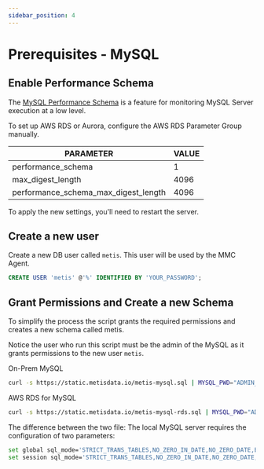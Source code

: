 ```yaml
---
sidebar_position: 4
---
```


# Prerequisites - MySQL
## Enable Performance Schema

The [MySQL Performance Schema](https://dev.mysql.com/doc/refman/8.3/en/performance-schema.html) is a feature for monitoring MySQL Server execution at a low level. 

To set up AWS RDS or Aurora, configure the AWS RDS Parameter Group manually.

| PARAMETER | VALUE |
| --- | --- |
| performance_schema | 1 |
| max_digest_length | 4096 |
| performance_schema_max_digest_length | 4096 |

To apply the new settings, you'll need to restart the server.

## Create a new user

Create a new DB user called `metis`. This user will be used by the MMC Agent. 

```sql
CREATE USER 'metis' @'%' IDENTIFIED BY 'YOUR_PASSWORD';
```

## Grant Permissions and Create a new Schema

To simplify the process the script grants the required permissions and creates a new schema called metis. 

Notice the user who run this script must be the admin of the MySQL as it grants permissions to the new user `metis`.

On-Prem MySQL

```bash
curl -s https://static.metisdata.io/metis-mysql.sql | MYSQL_PWD="ADMIN_PASSWORD" mysql -h "HOST" -u "ADMIN_USER" mysql
```

AWS RDS for MySQL

```bash
curl -s https://static.metisdata.io/metis-mysql-rds.sql | MYSQL_PWD="ADMIN_PASSWORD" mysql -h "HOST" -u "ADMIN_USER" mysql

```

The difference between the two file: The local MySQL server requires the configuration of two parameters:

```bash
set global sql_mode='STRICT_TRANS_TABLES,NO_ZERO_IN_DATE,NO_ZERO_DATE,ERROR_FOR_DIVISION_BY_ZERO,NO_ENGINE_SUBSTITUTION';
set session sql_mode='STRICT_TRANS_TABLES,NO_ZERO_IN_DATE,NO_ZERO_DATE,ERROR_FOR_DIVISION_BY_ZERO,NO_ENGINE_SUBSTITUTION';
```
